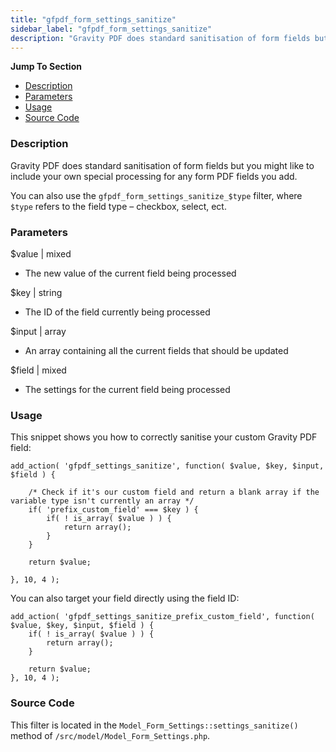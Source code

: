 ```yaml
---
title: "gfpdf_form_settings_sanitize"
sidebar_label: "gfpdf_form_settings_sanitize"
description: "Gravity PDF does standard sanitisation of form fields but you might like to include your own special processing for any form PDF fields you add. "
---
```


**Jump To Section**

* [Description](#description)
* [Parameters](#parameters)
* [Usage](#usage)
* [Source Code](#source-code)

### Description 

Gravity PDF does standard sanitisation of form fields but you might like to include your own special processing for any form PDF fields you add. 

You can also use the `gfpdf_form_settings_sanitize_$type` filter, where `$type` refers to the field type – checkbox, select, ect. 

### Parameters 

$value | mixed
*  The new value of the current field being processed

$key | string
*  The ID of the field currently being processed

$input | array
*  An array containing all the current fields that should be updated

$field | mixed
*  The settings for the current field being processed

### Usage 

This snippet shows you how to correctly sanitise your custom Gravity PDF field: 

```.language-php
add_action( 'gfpdf_settings_sanitize', function( $value, $key, $input, $field ) {

	/* Check if it's our custom field and return a blank array if the variable type isn't currently an array */
	if( 'prefix_custom_field' === $key ) {
		if( ! is_array( $value ) ) {
			return array();
		}
	}

	return $value;

}, 10, 4 );
```

You can also target your field directly using the field ID:

```.language-php
add_action( 'gfpdf_settings_sanitize_prefix_custom_field', function( $value, $key, $input, $field ) {	
	if( ! is_array( $value ) ) {
		return array();
	}	

	return $value;
}, 10, 4 );
```

### Source Code 

This filter is located in the `Model_Form_Settings::settings_sanitize()` method of `/src/model/Model_Form_Settings.php`.